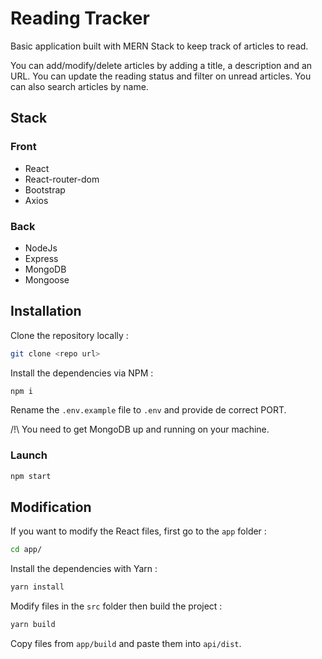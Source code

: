 # Reading Tracker

Basic application built with MERN Stack to keep track of articles to read.

You can add/modify/delete articles by adding a title, a description and an URL.
You can update the reading status and filter on unread articles.
You can also search articles by name.

## Stack

### Front

- React
- React-router-dom
- Bootstrap
- Axios

### Back

- NodeJs
- Express
- MongoDB
- Mongoose

## Installation

Clone the repository locally :

```bash
git clone <repo url>
```

Install the dependencies via NPM :

```bash
npm i
```

Rename the `.env.example` file to `.env` and provide de correct PORT.

/!\ You need to get MongoDB up and running on your machine.

### Launch

```bash
npm start
```

## Modification

If you want to modify the React files, first go to the `app` folder :

```bash
cd app/
```

Install the dependencies with Yarn :

```bash
yarn install
```

Modify files in the `src` folder then build the project :

```bash
yarn build
```

Copy files from `app/build` and paste them into `api/dist`.
